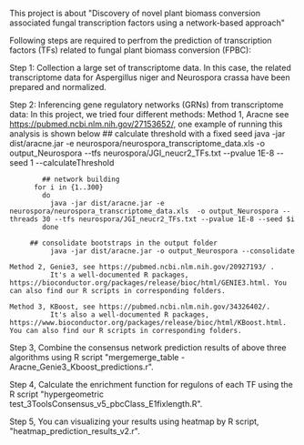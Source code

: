 This project is about "Discovery of novel plant biomass conversion associated fungal transcription factors using a network-based approach"

Following steps are required to perfrom the prediction of transcription factors (TFs) related to fungal plant biomass conversion (FPBC):

Step 1: Collection a large set of transcriptome data. In this case, the related transcriptome data for Aspergillus niger and Neurospora crassa have been prepared and normalized.


Step 2: Inferencing gene regulatory networks (GRNs) from transcriptome data:
    In this project, we tried four different methods: 
    Method 1, Aracne   see https://pubmed.ncbi.nlm.nih.gov/27153652/, one example of running this analysis is shown below
        ##  calculate threshold with a fixed seed
             java -jar dist/aracne.jar -e neurospora/neurospora_transcriptome_data.xls  -o output_Neurospora --tfs neurospora/JGI_neucr2_TFs.txt --pvalue 1E-8 --seed 1 --calculateThreshold

            ## network building
          for i in {1..300}
            do
              java -jar dist/aracne.jar -e neurospora/neurospora_transcriptome_data.xls  -o output_Neurospora --threads 30 --tfs neurospora/JGI_neucr2_TFs.txt --pvalue 1E-8 --seed $i
            done

         ## consolidate bootstraps in the output folder
              java -jar dist/aracne.jar -o output_Neurospora --consolidate

    Method 2, Genie3, see https://pubmed.ncbi.nlm.nih.gov/20927193/ . 
              It's a well-documented R packages, https://bioconductor.org/packages/release/bioc/html/GENIE3.html. You can also find our R scripts in corresponding folders. 

    Method 3, KBoost, see https://pubmed.ncbi.nlm.nih.gov/34326402/.
              It's also a well-documented R packages, https://www.bioconductor.org/packages/release/bioc/html/KBoost.html. You can also find our R scripts in corresponding folders. 

Step 3, Combine the consensus network prediction results of above three algorithms using R script "mergemerge_table - Aracne_Genie3_Kboost_predictions.r".   

Step 4, Calculate the enrichment function for regulons of each TF using the R script "hypergeometric test_3ToolsConsensus_v5_pbcClass_E1fixlength.R".

Step 5, You can visualizing your results using heatmap by R script, "heatmap_prediction_results_v2.r".
